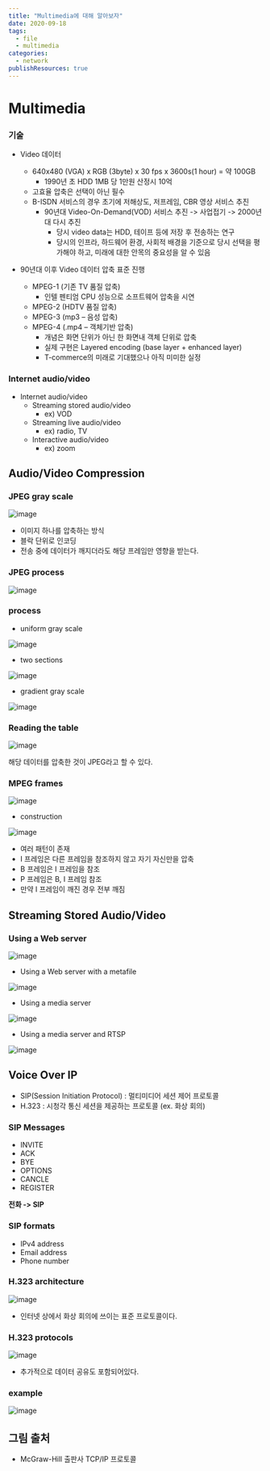 ```yaml
---
title: "Multimedia에 대해 알아보자"
date: 2020-09-18
tags:
  - file
  - multimedia
categories:
  - network
publishResources: true
---
```


# Multimedia

### 기술

- Video 데이터
    - 640x480 (VGA) x RGB (3byte) x 30 fps x 3600s(1 hour) = 약 100GB
        - 1990년 초 HDD 1MB 당 1만원 산정시 10억
    - 고효율 압축은 선택이 아닌 필수
    - B-ISDN 서비스의 경우 초기에 저해상도, 저프레임, CBR 영상 서비스 추진
        - 90년대 Video-On-Demand(VOD) 서비스 추진 -> 사업접기 -> 2000년대 다시 추진
            - 당시 video data는 HDD, 테이프 등에 저장 후 전송하는 연구
            - 당시의 인프라, 하드웨어 환경, 사회적 배경을 기준으로 당시 선택을 평가해야 하고, 미래에 대한 안목의 중요성을 알 수 있음

- 90년대 이후 Video 데이터 압축 표준 진행
    - MPEG-1 (기존 TV 품질 압축)
        - 인텔 펜티엄 CPU 성능으로 소프트웨어 압축을 시연
    - MPEG-2 (HDTV 품질 압축)
    - MPEG-3 (mp3 – 음성 압축)
    - MPEG-4 (.mp4 – 객체기반 압축)
        - 개념은 화면 단위가 아닌 한 화면내 객체 단위로 압축
        - 실제 구현은 Layered encoding (base layer + enhanced layer)
        - T-commerce의 미래로 기대했으나 아직 미미한 실정


### Internet audio/video

- Internet audio/video
    - Streaming stored audio/video
        - ex) VOD
    - Streaming live audio/video
        - ex) radio, TV
    - Interactive audio/video
        - ex) zoom

## Audio/Video Compression

### JPEG gray scale

![image](https://user-images.githubusercontent.com/59367782/99933755-4bd17400-2d9f-11eb-9da7-2989f1955ec6.png)

- 이미지 하나를 압축하는 방식
- 블락 단위로 인코딩
- 전송 중에 데이터가 깨지더라도 해당 프레임만 영향을 받는다.

### JPEG process

![image](https://user-images.githubusercontent.com/59367782/99933825-77545e80-2d9f-11eb-9c5e-1e2e92770dff.png)

### process

- uniform gray scale

![image](https://user-images.githubusercontent.com/59367782/99933842-863b1100-2d9f-11eb-9f50-905856d5f137.png)

- two sections

![image](https://user-images.githubusercontent.com/59367782/99933843-8804d480-2d9f-11eb-9d28-9cee5456db4f.png)

- gradient gray scale

![image](https://user-images.githubusercontent.com/59367782/99933849-89ce9800-2d9f-11eb-88a2-d18c8fab344b.png)

### Reading the table

![image](https://user-images.githubusercontent.com/59367782/99933904-b5ea1900-2d9f-11eb-8d30-baef25814167.png)

해당 데이터를 압축한 것이 JPEG라고 할 수 있다.

### MPEG frames

![image](https://user-images.githubusercontent.com/59367782/99933935-ce5a3380-2d9f-11eb-9446-088ca30281aa.png)

- construction

![image](https://user-images.githubusercontent.com/59367782/99933938-cf8b6080-2d9f-11eb-8f76-5aff029c994b.png)

- 여러 패턴이 존재
- I 프레임은 다른 프레임을 참조하지 않고 자기 자신만을 압축
- B 프레임은 I 프레임을 참조
- P 프레임은 B, I 프레임 참조
- 만약 I 프레임이 깨진 경우 전부 깨짐

## Streaming Stored Audio/Video

### Using a Web server

![image](https://user-images.githubusercontent.com/59367782/99935728-bafd9700-2da4-11eb-8ed2-5f99229eed37.png)

- Using a Web server with a metafile

![image](https://user-images.githubusercontent.com/59367782/99935749-c650c280-2da4-11eb-811b-5a811489f085.png)

- Using a media server

![image](https://user-images.githubusercontent.com/59367782/99935783-d9639280-2da4-11eb-828f-de7ab756b07d.png)

- Using a media server and RTSP

![image](https://user-images.githubusercontent.com/59367782/99935810-e97b7200-2da4-11eb-8428-f33790720275.png)

## Voice Over IP

- SIP(Session Initiation Protocol) : 멀티미디어 세션 제어 프로토콜
- H.323 : 시청각 통신 세션을 제공하는 프로토콜 (ex. 화상 회의)

### SIP Messages

- INVITE
- ACK
- BYE
- OPTIONS
- CANCLE
- REGISTER

**전화 -> SIP**

### SIP formats

- IPv4 address
- Email address
- Phone number

### H.323 architecture

![image](https://user-images.githubusercontent.com/59367782/99936015-6eff2200-2da5-11eb-8452-f76f91d76f41.png)

- 인터넷 상에서 화상 회의에 쓰이는 표준 프로토콜이다.

### H.323 protocols

![image](https://user-images.githubusercontent.com/59367782/99936020-758d9980-2da5-11eb-97fb-f4f87916b23d.png)

- 추가적으로 데이터 공유도 포함되어있다.

### example
![image](https://user-images.githubusercontent.com/59367782/99936025-77575d00-2da5-11eb-9767-98ef9a349e5e.png)


## 그림 출처

- McGraw-Hill 출판사 TCP/IP 프로토콜